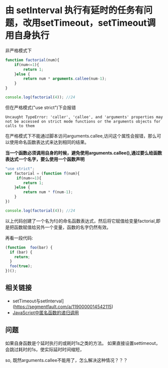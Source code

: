# 由 setInterval 执行有延时的任务有问题，改用setTimeout，setTimeout调用自身执行

非严格模式下
```javascript
function factorial(num){
    if(num<=1){
        return 1;
    }else {
        return num * arguments.callee(num-1);
    }
}

console.log(factorial(4)); //24
```

但在严格模式("use strict")下会报错

    Uncaught TypeError: 'caller', 'callee', and 'arguments' properties may not be accessed on strict mode functions or the arguments objects for calls to them

在严格模式下不能通过脚本访问arguments.callee,访问这个属性会报错，那么可以使用命名函数表达式来达到相同的结果。

**当一个函数必须调用自身的时候，避免使用arguments.callee(),通过要么给函数表达式一个名字，要么使用一个函数声明**
```javascript
"use strict";
var factorial = (function f(num){
     if(num<=1){
        return 1;
    }else {
        return num * f(num-1);
    }
})

console.log(factorial(4)); //24

```

以上代码创建了一个名为f()的命名函数表达式，然后将它赋值给变量factorial,即是把函数赋值给另外一个变量，函数的名字仍然有效。

再看一段代码:
```javascript
(function  foo(bar) {
  if (bar) {
    return;
  }
  foo(true);
})();
```
## 相关链接
- setTimeout与setInterval](https://segmentfault.com/a/1190000014542115)
- [JavaScript中匿名函数的递归调用](http://www.yw1515.com/news/2018-04-06/63856.html)

## 问题
如果自身函数是个延时执行的或耗时1s之类的方法。
如果直接设置settimeout，会跳过耗时的1s，使实际延时时间缩短，

so, 既然arguments.callee不能用了，怎么解决这种情况？？？